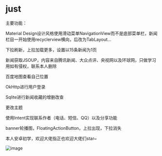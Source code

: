 # just

主要功能：

Material Design设计风格使用滑动菜单NavigationView而不是底部菜单栏，新闻栏目一开始使用recyclerview横向，后改为TabLayout...

下拉刷新，上拉加载更多，设置以15条新闻为1页

新闻获取JSOUP，内容来自腾讯新闻、大众点评、央视网以及环球网，只做学习用如有侵权，联系本人删除

百度地图查看自己位置

OkHttp进行用户登录

Sqlite进行新闻收藏的增删改查

更改主题

使用Intent实现联系作者（电话、短信、QQ）以及分享功能

banner轮播图，FloatingActionButton，上拉出现，下拉消失

本人安卓初学，欢迎大佬指正也欢迎大佬们star~ 

![image](https://github.com/NTDXYG/just/blob/master/img/1.gif)

